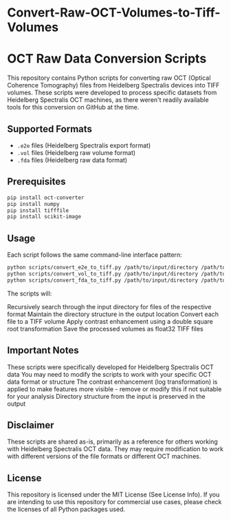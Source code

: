 # Convert-Raw-OCT-Volumes-to-Tiff-Volumes
# OCT Raw Data Conversion Scripts

This repository contains Python scripts for converting raw OCT (Optical Coherence Tomography) files from Heidelberg Spectralis devices into TIFF volumes. These scripts were developed to process specific datasets from Heidelberg Spectralis OCT machines, as there weren't readily available tools for this conversion on GitHub at the time.

## Supported Formats
- `.e2e` files (Heidelberg Spectralis export format)
- `.vol` files (Heidelberg raw volume format)
- `.fda` files (Heidelberg raw data format)

## Prerequisites
```bash
pip install oct-converter
pip install numpy
pip install tifffile
pip install scikit-image
```

## Usage
Each script follows the same command-line interface pattern:
```bash
python scripts/convert_e2e_to_tiff.py /path/to/input/directory /path/to/output/directory
python scripts/convert_vol_to_tiff.py /path/to/input/directory /path/to/output/directory
python scripts/convert_fda_to_tiff.py /path/to/input/directory /path/to/output/directory
```

The scripts will:

Recursively search through the input directory for files of the respective format
Maintain the directory structure in the output location
Convert each file to a TIFF volume
Apply contrast enhancement using a double square root transformation
Save the processed volumes as float32 TIFF files

## Important Notes

These scripts were specifically developed for Heidelberg Spectralis OCT data
You may need to modify the scripts to work with your specific OCT data format or structure
The contrast enhancement (log transformation) is applied to make features more visible - remove or modify this if not suitable for your analysis
Directory structure from the input is preserved in the output

## Disclaimer
These scripts are shared as-is, primarily as a reference for others working with Heidelberg Spectralis OCT data. They may require modification to work with different versions of the file formats or different OCT machines.

## License
This repository is licensed under the MIT License (See License Info). If you are intending to use this repository for commercial use cases, please check the licenses of all Python packages used.
